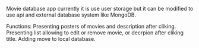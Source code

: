 Movie database app currently it is use user storage but it can be modified to use api and external database system like MongoDB.

Functions:
Presenting posters of movies and description after cliking.
Presenting list allowing to edit or remove movie, or decrpion after cliking title.
Adding move to local database.